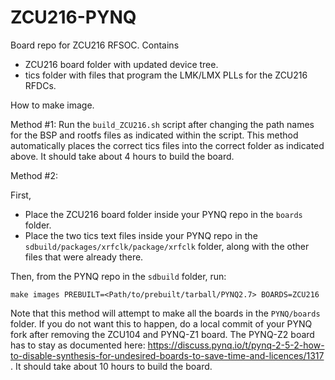 # ZCU216-PYNQ

Board repo for ZCU216 RFSOC. Contains

* ZCU216 board folder with updated device tree. 
* tics folder with files that program the LMK/LMX PLLs for the ZCU216 RFDCs. 

How to make image. 

Method #1: Run the `build_ZCU216.sh` script after changing the path names for the BSP and rootfs files as indicated within the script. This method automatically places the correct tics files into the correct folder as indicated above. It should take about 4 hours to build the board.

Method #2: 

First,

* Place the ZCU216 board folder inside your PYNQ repo in the `boards` folder.
* Place the two tics text files inside your PYNQ repo in the `sdbuild/packages/xrfclk/package/xrfclk` folder, along with the other files that were already there.

Then, from the PYNQ repo in the `sdbuild` folder, run:

`make images PREBUILT=<Path/to/prebuilt/tarball/PYNQ2.7> BOARDS=ZCU216`

Note that this method will attempt to make all the boards in the `PYNQ/boards` folder. If you do not want this to happen, do a local commit of your PYNQ fork after removing the ZCU104 and PYNQ-Z1 board. The PYNQ-Z2 board has to stay as documented here: https://discuss.pynq.io/t/pynq-2-5-2-how-to-disable-synthesis-for-undesired-boards-to-save-time-and-licences/1317 . It should take about 10 hours to build the board.

